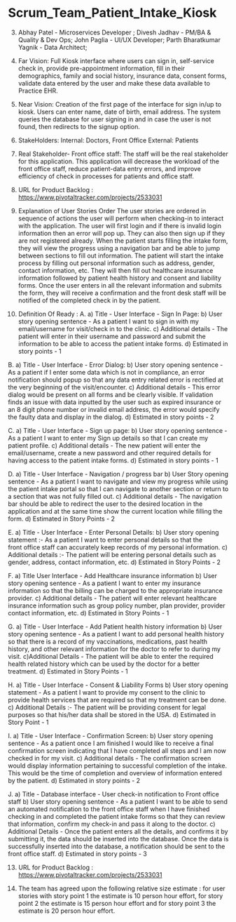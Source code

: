 # Scrum_Team_Patient_Intake_Kiosk

3. Abhay Patel - Microservices Developer ;
   Divesh Jadhav - PM/BA & Quality & Dev Ops;
   John Paglia - UI/UX Developer;
   Parth Bharatkumar Yagnik - Data Architect;

4. Far Vision: Full Kiosk interface where users can sign in, self-service check in, provide pre-appointment information, fill in their demographics, family and social history, insurance data, consent forms, validate data entered by the user and make these data available to Practice EHR.

5. Near Vision: Creation of the first page of the interface for sign in/up to kiosk. Users can enter name, date of birth, email address. The system queries the database for user signing in and in case the user is not found, then redirects to the signup option. 

6. StakeHolders: 
			Internal: Doctors, Front Office
			External: Patients

7. Real Stakeholder- Front office staff: The staff will be the real stakeholder for this application. This application will decrease the workload of the front office staff, reduce patient-data entry errors, and improve efficiency of check in processes for patients and office staff.

8. URL for Product Backlog : https://www.pivotaltracker.com/projects/2533031

11. Explanation of User Stories Order
The user stories are ordered in sequence of actions the user will perform when checking-in to interact with the application. The user will first login and if there is invalid login information then an error will pop up. They can also then sign up if they are not registered already. When the patient starts filling the intake form, they will view the progress using a navigation bar and be able to jump between sections to fill out information. The patient will start the intake process by filling out personal information such as address, gender, contact information, etc. They will then fill out healthcare insurance information followed by patient health history and consent and liability forms. Once the user enters in all the relevant information and submits the form, they will receive a confirmation and the front desk staff will be notified of the completed check in by the patient.  

12. Definition Of Ready : 
A.
a) Title - User Interface - Sign In Page:
b) User story opening sentence - As a patient I want to sign in with my email/username for visit/check in to the clinic.
c) Additional details - The patient will enter in their username and password and submit the information to be able to access the patient intake forms.
d) Estimated in story points - 1

B. 
a) Title - User Interface - Error Dialog:
b) User story opening sentence - As a patient if I enter some data which is not in compliance, an error notification should popup so that any data entry related error is rectified at the very beginning of the visit/encounter.
c) Additional details - This error dialog would be present on all forms and be clearly visible. If validation finds an issue with data inputted by the user such as expired insurance or an 8 digit phone number or invalid email address, the error would specify the faulty data and display in the dialog.
d) Estimated in story points - 2

C.
a) Title - User Interface - Sign up page:
b) User story opening sentence - As a patient I want to enter my Sign up details so that I can create my patient profile.
c) Additional details - The new patient will enter the email/username, create a new password and other required details for having access to the patient intake forms.
d) Estimated in story points - 1

D.
a) Title - User Interface - Navigation / progress bar
b) User Story opening sentence - As a patient I want to navigate and view my progress while using the patient intake portal so that I can navigate to another section or return to a section that was not fully filled out.
c) Additional details - The navigation bar should be able to redirect the user to the desired location in the application and at the same time show the current location while filling the form.
d) Estimated in Story Points - 2

E.
a) Title - User Interface - Enter Personal Details:
b) User story opening statement :- As a patient I want to enter personal details so that the       
front office staff can accurately keep records of my personal information.
c) Additional details :-  The patient will be entering personal details such as gender,    address, contact information, etc.
d) Estimated in Story Points - 2

F.
a) Title User Interface - Add Healthcare insurance information
b) User story opening sentence - As a patient I want to enter my insurance information so that the billing can be charged to the appropriate insurance provider.
c) Additional details - The patient will enter relevant healthcare insurance information such as group policy number, plan provider, provider contact information, etc.
d) Estimated in Story Points - 1

G.
a) Title - User Interface - Add Patient health history information
b) User story opening sentence - As a patient I want to add personal health history so that there is a record of my vaccinations, medications, past health history, and other relevant information for the doctor to refer to during my visit.
c)Additional Details - The patient will be able to enter the required health related history which can be used by the doctor for a better treatment.
d) Estimated in Story Points - 1

H.
a) Title - User Interface - Consent & Liability Forms
b) User story opening statement - As a patient I want to provide my consent to the clinic to provide health services that are required so that my treatment can be done.
c) Additional Details :- The patient will be providing consent for legal purposes so that his/her data shall be stored in the USA.
d) Estimated in Story Point - 1

I.
a) Title - User Interface - Confirmation Screen:
b) User story opening sentence - As a patient once I am finished I would like to receive a final confirmation screen indicating that I have completed all steps and I am now checked in for my visit.
c) Additional details - The confirmation screen would display information pertaining to successful completion of the intake. This would be the time of completion and overview of information entered by the patient.
d) Estimated in story points - 2

J. 
a) Title - Database interface - User check-in notification to Front office staff
b) User story opening sentence - As a patient I want to be able to send an automated notification to the front office staff when I have finished checking in and completed the patient intake forms so that they can review that information, confirm my check-in and pass it along to the doctor.
c) Additional Details - Once the patient enters all the details, and confirms it by submitting it, the data should be inserted into the database. Once the data is successfully inserted into the database, a notification should be sent to the front office staff.
d) Estimated in story points - 3

13. URL for Product Backlog : https://www.pivotaltracker.com/projects/2533031

15. The team has agreed upon the following relative size estimate : for user stories with story point 1 the estimate is 10 person hour effort, for story point 2 the estimate is 15 person hour effort and for story point 3 the estimate is 20 person hour effort. 

